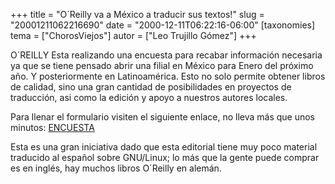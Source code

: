 +++
title = "O´Reilly va a México a traducir sus textos!"
slug = "20001211062216690"
date = "2000-12-11T06:22:16-06:00"
[taxonomies]
tema = ["ChorosViejos"]
autor = ["Leo Trujillo Gómez"]
+++

O´REILLY Esta realizando una encuesta para recabar información necesaria
ya que se tiene pensado abrir una filial en México para Enero del
próximo año. Y posteriormente en Latinoamérica. Esto no solo permite
obtener libros de calidad, sino una gran cantidad de posibilidades en
proyectos de traducción, asi como la edición y apoyo a nuestros autores
locales.

Para llenar el formulario visiten el siguiente enlace, no lleva más que
unos minutos:
[ENCUESTA](http://oreilly.projects.ciberlinux.net/encuesta.php3)

Esta es una gran iniciativa dado que esta editorial tiene muy poco
material traducido al español sobre GNU/Linux; lo más que la gente puede
comprar es en inglés, hay muchos libros O´Reilly en alemán.

